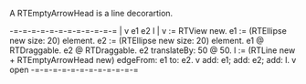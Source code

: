 A RTEmptyArrowHead is a line decorartion.

-=-=-=-=-=-=-=-=-=-=-=-=
| v e1 e2 l |
v := RTView new.
e1 := (RTEllipse new size: 20) element.
e2 := (RTEllipse new size: 20) element.
e1 @ RTDraggable.
e2 @ RTDraggable.
e2 translateBy: 50 @ 50.
l := (RTLine new + RTEmptyArrowHead new) edgeFrom: e1 to: e2. 
v add: e1; add: e2; add: l.
v open
-=-=-=-=-=-=-=-=-=-=-=-=
